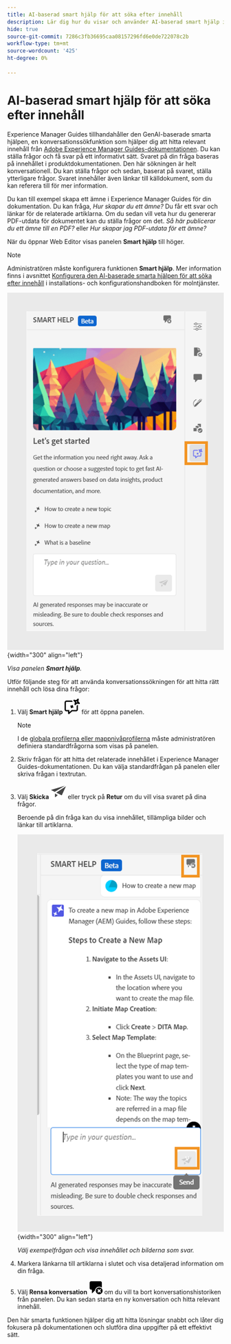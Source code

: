 ```yaml
---
title: AI-baserad smart hjälp för att söka efter innehåll
description: Lär dig hur du visar och använder AI-baserad smart hjälp i Web Editor.
hide: true
source-git-commit: 7286c3fb36695caa08157296fd6e0de722078c2b
workflow-type: tm+mt
source-wordcount: '425'
ht-degree: 0%

---
```


# AI-baserad smart hjälp för att söka efter innehåll



Experience Manager Guides tillhandahåller den GenAI-baserade smarta hjälpen, en konversationssökfunktion som hjälper dig att hitta relevant innehåll från [Adobe Experience Manager Guides-dokumentationen](https://experienceleague.adobe.com/sv/docs/experience-manager-guides/using/overview).
Du kan ställa frågor och få svar på ett informativt sätt. Svaret på din fråga baseras på innehållet i produktdokumentationen. Den här sökningen är helt konversationell. Du kan ställa frågor och sedan, baserat på svaret, ställa ytterligare frågor. Svaret innehåller även länkar till källdokument, som du kan referera till för mer information.

Du kan till exempel skapa ett ämne i Experience Manager Guides för din dokumentation. Du kan fråga, *Hur skapar du ett ämne?* Du får ett svar och länkar för de relaterade artiklarna. Om du sedan vill veta hur du genererar PDF-utdata för dokumentet kan du ställa frågor om det. *Så här publicerar du ett ämne till en PDF?* eller *Hur skapar jag PDF-utdata för ett ämne?*



När du öppnar Web Editor visas panelen **Smart hjälp** till höger.



>[!NOTE]
>
> Administratören måste konfigurera funktionen **Smart hjälp**. Mer information finns i avsnittet [Konfigurera den AI-baserade smarta hjälpen för att söka efter innehåll](/help/product-guide/cs-install-guide/conf-smart-help.md) i installations- och konfigurationshandboken för molntjänster.

![Smart hjälppanel](images/smart-help-panel.png){width="300" align="left"}

*Visa panelen **Smart hjälp**.*

Utför följande steg för att använda konversationssökningen för att hitta rätt innehåll och lösa dina frågor:

1. Välj **Smart hjälp** ![ikonen Smart hjälp](images/smart-help-icon.svg) för att öppna panelen.



   >[!NOTE]
   >
   > I de [globala profilerna eller mappnivåprofilerna](/help/product-guide/cs-install-guide/conf-folder-level.md#conf-ai-guides-assistant) måste administratören definiera standardfrågorna som visas på panelen.

1. Skriv frågan för att hitta det relaterade innehållet i Experience Manager Guides-dokumentationen. Du kan välja standardfrågan på panelen eller skriva frågan i textrutan.

1. Välj **Skicka** ![Ikonen Skicka](images/send-icon.svg) eller tryck på **Retur** om du vill visa svaret på dina frågor.

   Beroende på din fråga kan du visa innehållet, tillämpliga bilder och länkar till artiklarna.

   ![Panelsvar för smart hjälp](images/smart-help-panel-response.png){width="300" align="left"}


   *Välj exempelfrågan och visa innehållet och bilderna som svar.*





1. Markera länkarna till artiklarna i slutet och visa detaljerad information om din fråga.


1. Välj **Rensa konversation** ![Rensa konversation](images/clear-conversation-icon.svg) om du vill ta bort konversationshistoriken från panelen. Du kan sedan starta en ny konversation och hitta relevant innehåll.

Den här smarta funktionen hjälper dig att hitta lösningar snabbt och låter dig fokusera på dokumentationen och slutföra dina uppgifter på ett effektivt sätt.
